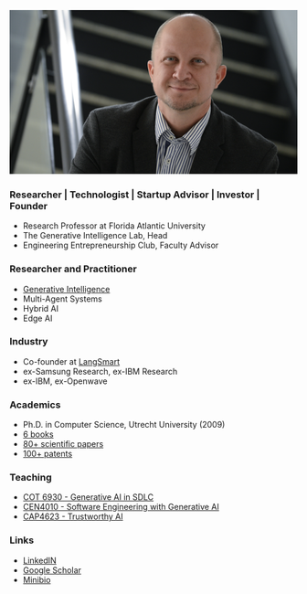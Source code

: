 
![](./images/fkoch-banner.png)

### Researcher | Technologist | Startup Advisor | Investor | Founder

* Research Professor at Florida Atlantic University
* The Generative Intelligence Lab, Head
* Engineering Entrepreneurship Club, Faculty Advisor

### Researcher and Practitioner

* [Generative Intelligence](https://medium.com/generative-intelligence-lab/generative-intelligence-systems-concepts-and-research-opportunities-0740b1b5c7eb)
* Multi-Agent Systems
* Hybrid AI
* Edge AI


### Industry

* Co-founder at [LangSmart](http://www.langsmart.ai)
* ex-Samsung Research, ex-IBM Research
* ex-IBM, ex-Openwave

### Academics

* Ph.D. in Computer Science, Utrecht University (2009)
* [6 books](./publications.md#books)
* [80+ scientific papers](./publications.md#papers)
* [100+ patents](./publications.md#patents)


### Teaching

* [COT 6930 - Generative AI in SDLC](https://fau.simplesyllabus.com/doc/nre6c4z6g/Spring-2025-1-Full-Term-COT-6930-001-Topics-in-Computer-Science?mode=view)
* [CEN4010 - Software Engineering with Generative AI](https://fau.simplesyllabus.com/doc/yolipf0x2/Spring-2025-1-Full-Term-CEN-4010-001-Prin-Software-Engineering?mode=view)
* [CAP4623 - Trustworthy AI](https://www.fau.edu/engineering/eecs/pdf/syllabus-trustworthy-artificial-intelligence-fall-2024.pdf)


### Links

* [LinkedIN](https://www.linkedin.com/in/fkoch/)
* [Google Scholar](https://scholar.google.com/citations?hl=en&user=-jD2UDsAAAAJ&view_op=list_works&sortby=pubdate)
* [Minibio](./minibio.md)


